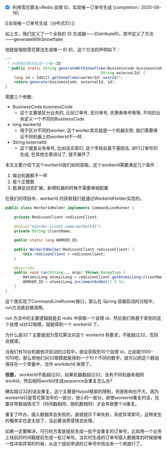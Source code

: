 - [x] 利用雪花算法+Redis 自增 ID，实现唯一订单号生成  [completion:: 2025-08-16]

[[全局唯一订单号生成（分布式ID）]]

如上文，我们定义了一个全局的 ID 生成器——DistributeID，其中定义了方法——generateWithSnowflake

他就是借助雪花算法生成唯一 ID 的，这个方法的声明如下：

```java
/**  
 * 利用雪花算法生成一个唯一ID  
 */public static String generateWithSnowflake(BusinessCode businessCode, long workerId,  
                                           String externalId) {  
    long id = IdUtil.getSnowflake(workerId).nextId();  
    return generate(businessCode, externalId, id);  
}
```

需要三个参数:
- BusinessCode businessCode
	- 这个主要是区分业务的, 比如订单号, 支付单号, 优惠券单号等等, 不同的业务定义一个不同的BusinessCode
- long workerId
	- 用于区分不同的worker, 这个worker其实就是一个机器实例, 我们需要保证不同机器上的workerId不一样.
- String externalld
	- 这个就是业务单号, 比如说买家ID, 这个字段会基于基因法, 进行订单号的生成, 在其他文章讲过了, 就不展开了.

本文主要介绍下这个workerId我们如何获取。这个workerId需要满足几个条件：

1. 每台机器都不一样
2. 是个正整数
3. 能满足动态扩展，新增机器的时候不需要单独配置

在我们的项目中，workerId 的获取我们是通过WorkerIdHolder实现的。

```java
public class WorkerIdHolder implements CommandLineRunner {  
  
    private RedissonClient redissonClient;  
  
    @Value("${order.client.name:workerId}")  
    private String clientName;  
  
    public static long WORKER_ID;  
  
    public WorkerIdHolder(RedissonClient redissonClient) {  
        this.redissonClient = redissonClient;  
    }  
  
    @Override  
    public void run(String... args) throws Exception {  
        RAtomicLong atomicLong = redissonClient.getAtomicLong(clientName);  
        WORKER_ID = atomicLong.incrementAndGet() % 32;  
    }  
}
```

这个类实现了CommandLineRunner接口，那么在 Spring 容器启动的过程中，run方法就会被调用。

run 方法中的主要逻辑就是去 redis 中获取一个自增 id，然后我们再基于拿到的这个自增 id对32取模，就能得到一个 workerId 了。

为什么是32？主要是因为雪花算法对这个 workerId 有要求，不能超过32，否则会报错。

当我们有10台机器依次启动的过程中，就会获取到10个自增 id，比如是1000-1010吧，那么把他们对32取模就能得到一个10个不同的数字，就可以把这个数组保存在一个常量中，当作 workderId 来用了。

**但是，** workerId不能超过32，如果机器数超过32，会有不同机器有相同workId，然后相同workId生成sequence会重复怎么办?

确实超过32的话会重复，这个主要是Hutool框架的限制，但是影响也不大，因为workerId只是雪花算法中的一部分，很小的一部分。即使workerId重复的话，也要非常极端情况下（时间戳相同、随机数相同）才会导致整个id重复。

重复了咋办，插入数据库会失败的，直接提示下单失败，系统异常即可，这种发生的概率实在是太低了，没必要浪费感情去处理。

如果一定要解决，可行的方案是提前生成一批不会重复的订单号，比如用一个业务上线前的时间戳提前生成一批订单号。当实时生成的订单号插入数据库的时候报唯一性冲突异常的时候，从这个提前申请的订单号中找出来一个用就行了。
